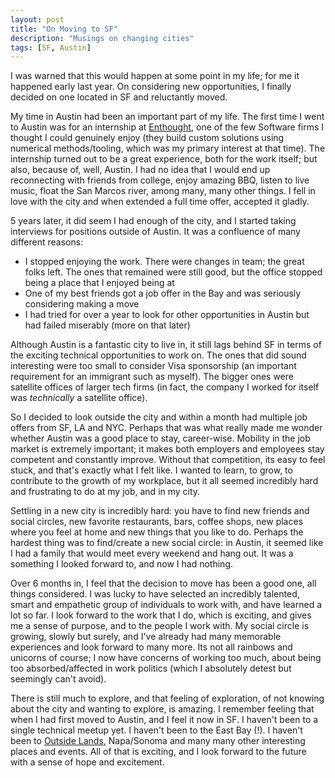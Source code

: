 ```yaml
---
layout: post
title: "On Moving to SF"
description: "Musings on changing cities"
tags: [SF, Austin]
---
```


I was warned that this would happen at some point in my life; for me it happened early last year. On considering new opportunities, I finally decided on one located in SF and reluctantly moved.

My time in Austin had been an important part of my life. The first time I went to Austin was for an internship at [Enthought](https://www.enthought.com/), one of the few Software firms I thought I could genuinely enjoy (they build custom solutions using numerical methods/tooling, which was my primary interest at that time). The internship turned out to be a great experience, both for the work itself; but also, because of, well, Austin. I had no idea that I would end up reconnecting with friends from college, enjoy amazing BBQ, listen to live music, float the San Marcos river, among many, many other things. I fell in love with the city and when extended a full time offer, accepted it gladly.

5 years later, it did seem I had enough of the city, and I started taking interviews for positions outside of Austin. It was a confluence of many different reasons:

* I stopped enjoying the work. There were changes in team; the great folks left. The ones that remained were still good, but the office stopped being a place that I enjoyed being at
* One of my best friends got a job offer in the Bay and was seriously considering making a move
* I had tried for over a year to look for other opportunities in Austin but had failed miserably (more on that later)

Although Austin is a fantastic city to live in, it still lags behind SF in terms of the exciting technical opportunities to work on. The ones that did sound interesting were too small to consider Visa sponsorship (an important requirement for an immigrant such as myself). The bigger ones were satellite offices of larger tech firms (in fact, the company I worked for itself was _technically_ a satellite office).

So I decided to look outside the city and within a month had multiple job offers from SF, LA and NYC. Perhaps that was what really made me wonder whether Austin was a good place to stay, career-wise. Mobility in the job market is extremely important; it makes both employers and employees stay competent and constantly improve. Without that competition, its easy to feel stuck, and that's exactly what I felt like. I wanted to learn, to grow, to contribute to the growth of my workplace, but it all seemed incredibly hard and frustrating to do at my job, and in my city.

Settling in a new city is incredibly hard: you have to find new friends and social circles, new favorite restaurants, bars, coffee shops, new places where you feel at home and new things that you like to do. Perhaps the hardest thing was to find/create a new social circle: in Austin, it seemed like I had a family that would meet every weekend and hang out. It was a something I looked forward to, and now I had nothing.

Over 6 months in, I feel that the decision to move has been a good one, all things considered. I was lucky to have selected an incredibly talented, smart and empathetic group of individuals to work with, and have learned a lot so far. I look forward to the work that I do, which is exciting, and gives me a sense of purpose, and to the people I work with. My social circle is growing, slowly but surely, and I've already had many memorable experiences and look forward to many more. Its not all rainbows and unicorns of course; I now have concerns of working too much, about being too absorbed/affected in work politics (which I absolutely detest but seemingly can't avoid).

There is still much to explore, and that feeling of exploration, of not knowing about the city and wanting to explore, is amazing. I remember feeling that when I had first moved to Austin, and I feel it now in SF. I haven't been to a single technical meetup yet. I haven't been to the East Bay (!). I haven't been to [Outside Lands](https://www.sfoutsidelands.com/), Napa/Sonoma and many many other interesting places and events. All of that is exciting, and I look forward to the future with a sense of hope and excitement.
